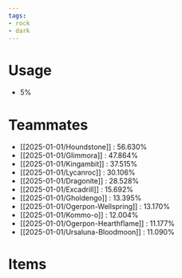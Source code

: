 ```yaml
---
tags:
- rock
- dark
---
```

# Usage
- 5%
# Teammates
- [[2025-01-01/Houndstone]] : 56.630%
- [[2025-01-01/Glimmora]] : 47.864%
- [[2025-01-01/Kingambit]] : 37.515%
- [[2025-01-01/Lycanroc]] : 30.106%
- [[2025-01-01/Dragonite]] : 28.528%
- [[2025-01-01/Excadrill]] : 15.692%
- [[2025-01-01/Gholdengo]] : 13.395%
- [[2025-01-01/Ogerpon-Wellspring]] : 13.170%
- [[2025-01-01/Kommo-o]] : 12.004%
- [[2025-01-01/Ogerpon-Hearthflame]] : 11.177%
- [[2025-01-01/Ursaluna-Bloodmoon]] : 11.090%
# Items